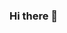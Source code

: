 ### Hi there 👋

<!--
**MauroM13/MauroM13** is a ✨ _special_ ✨ repository because its `README.md` (this file) appears on your GitHub profile.

Here are some ideas to get you started:

- 🔭 I’m currently working on lawsuits and learning software development in Digital House and self taught Bootcamps.
Atualmente conduzo processos judiciais e estou estudando desenvolvimento de software na Digital House e bootcamps autodidatas.

- 🌱 I’m currently learning modules dedicated to Infrastructure and Front End II.
Aprenderei a partir de fevereiro módulos sobra Infraestrutura e Front End II.

- 👯 I’m looking to collaborate on Front End projects and/or SQL Databases on a entry level.
Estou em busca de colaborações em projetos ligados a Front End e/ou Banco de Dados SQL.

- 🤔 I’m looking for help with my learning goals and to find an entry level job to boost my knowledge and my experience.
Estou procurando ajuda para vagas em nível iniciante e crescimento do meu conhecimento e experiências na área.

- 💬 Ask me about ...
- 📫 How to reach me: ...
- 😄 Pronouns: ...
- ⚡ Fun fact: ...
-->
